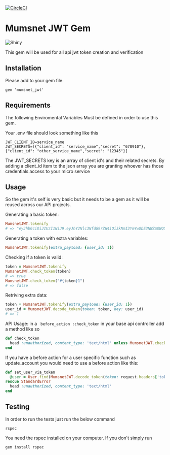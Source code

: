 [![CircleCI](https://circleci.com/gh/mumsnet/jwt_gem.svg?style=svg&circle-token=c58017fd78b7cc5b7f51291bf9576200f9609572)](https://circleci.com/gh/mumsnet/jwt_gem)

# Mumsnet JWT Gem
![Shiny](https://media.giphy.com/media/3oEdv6thH4aJHVcs6c/giphy.gif)


This gem will be used for all api jwt token creation and verification

## Installation

Please add to your gem file:
```
gem 'mumsnet_jwt'
```

## Requirements
The following Enviromental Variables Must be defined in order to use this gem.

Your .env file should look something like this

```
JWT_CLIENT_ID=service_name
JWT_SECRETS=[{"client_id": "service_name","secret": "678910"}, {"client_id": "other_service_name","secret": "12345"}]
```
The JWT_SECRETS key is an array of client id's and their related secrets. By adding a client_id item to the json array you are granting whoever has those credentials access to your micro service


## Usage

So the gem it's self is very basic but it needs to be a gem as it will be reused across our API projects.

Generating a basic token:

```ruby
MumsnetJWT.tokenify
# => "eyJhbGciOiJIUzI1NiJ9.eyJhY2Nlc3NfdG9rZW4iOiJkNmI3YmYwODE3NWZmOWQ5MjhiYmYxOTVmODEyYjc5ZDEzZDdkNmRhIiwiaXNzIjoiTXVtc25ldCBMaW1pdGVkIiwiZXhwIjoxNTMxNDc4MjI3fQ.Jxe_V3GbRnmg4uE1xtaBZkJodldr1OoQgRLRwEz0dpQ"

```
Generating a token with extra variables:

```ruby
MumsnetJWT.tokenify(extra_payload: {user_id: 1})
```
Checking if a token is valid:

```ruby
token = MumsnetJWT.tokenify
MumsnetJWT.check_token(token)
# => true
MumsnetJWT.check_token("#{token}1")
# => false
```

Retriving extra data:
```ruby
token = MumsnetJWT.tokenify(extra_payload: {user_id: 1})
user_id = MumsnetJWT.decode_token(token: token, key: user_id)
# => 1
```

API Usage:
in a ` before_action :check_token` in your base api controller add a method like so
```ruby
def check_token
  head :unauthorized, content_type: 'text/html' unless MumsnetJWT.check_authorization_header(request.headers['Authorization'])
end
```

If you have a before action for a user specific function such as update_account you would need to use a before action like this:

```ruby
def set_user_via_token
  @user = User.find(MumsnetJWT.decode_token(token: request.headers['token'], key: 'user_id'))
rescue StandardError
  head :unauthorized, content_type: 'text/html'
end
```

## Testing

In order to run the tests just run the below command

```
rspec
```
You need the rspec installed on your computer.
If you don't simply run
```
gem install rspec
```

